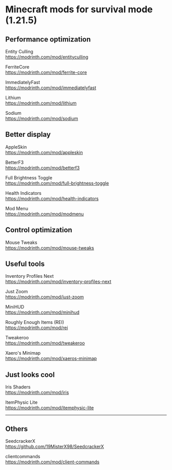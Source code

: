 # Minecraft mods for survival mode (1.21.5)



## Performance optimization

Entity Culling \
https://modrinth.com/mod/entityculling

FerriteCore \
https://modrinth.com/mod/ferrite-core

ImmediatelyFast\
https://modrinth.com/mod/immediatelyfast

Lithium \
https://modrinth.com/mod/lithium

Sodium \
https://modrinth.com/mod/sodium



## Better display 

AppleSkin \
https://modrinth.com/mod/appleskin

BetterF3 \
https://modrinth.com/mod/betterf3

Full Brightness Toggle \
https://modrinth.com/mod/full-brightness-toggle

Health Indicators \
https://modrinth.com/mod/health-indicators

Mod Menu \
https://modrinth.com/mod/modmenu



## Control optimization

Mouse Tweaks \
https://modrinth.com/mod/mouse-tweaks



## Useful tools

Inventory Profiles Next \
https://modrinth.com/mod/inventory-profiles-next

Just Zoom \
https://modrinth.com/mod/just-zoom

MiniHUD \
https://modrinth.com/mod/minihud

Roughly Enough Items (REI) \
https://modrinth.com/mod/rei

Tweakeroo \
https://modrinth.com/mod/tweakeroo

Xaero's Minimap \
https://modrinth.com/mod/xaeros-minimap



## Just looks cool

Iris Shaders \
https://modrinth.com/mod/iris

ItemPhysic Lite \
https://modrinth.com/mod/itemphysic-lite



---

## Others 

SeedcrackerX \
https://github.com/19MisterX98/SeedcrackerX

clientcommands \
https://modrinth.com/mod/client-commands
